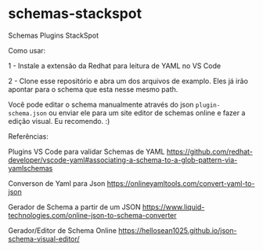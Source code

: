 # schemas-stackspot
Schemas Plugins StackSpot

Como usar:

1 - Instale a extensão da Redhat para leitura de YAML no VS Code

2 - Clone esse repositório e abra um dos arquivos de examplo. Eles já irão apontar para o schema que esta nesse mesmo path.

Você pode editar o schema manualmente através do json `plugin-schema.json` ou enviar ele
para um site editor de schemas online e fazer a edição visual. Eu recomendo. :)


Referências:

Plugins VS Code para validar Schemas de YAML
https://github.com/redhat-developer/vscode-yaml#associating-a-schema-to-a-glob-pattern-via-yamlschemas

Converson de Yaml para Json
https://onlineyamltools.com/convert-yaml-to-json

Gerador de Schema a partir de um JSON
https://www.liquid-technologies.com/online-json-to-schema-converter

Gerador/Editor de Schema Online
https://hellosean1025.github.io/json-schema-visual-editor/
